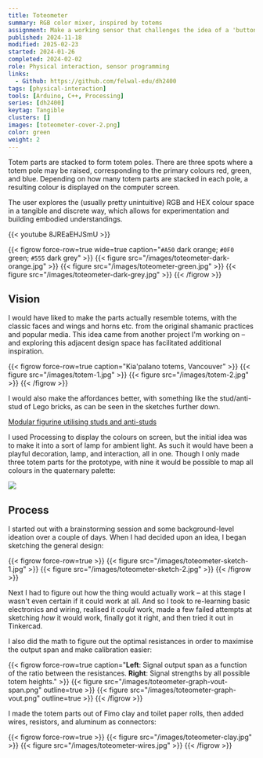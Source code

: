 ```yaml
---
title: Toteometer
summary: RGB color mixer, inspired by totems
assignment: Make a working sensor that challenges the idea of a 'button' or that works in an unusual or unexpected way.
published: 2024-11-18
modified: 2025-02-23
started: 2024-01-26
completed: 2024-02-02
role: Physical interaction, sensor programming
links:
  - Github: https://github.com/felwal-edu/dh2400
tags: [physical-interaction]
tools: [Arduino, C++, Processing]
series: [dh2400]
keytag: Tangible
clusters: []
images: [toteometer-cover-2.png]
color: green
weight: 2
---
```


Totem parts are stacked to form totem poles. There are three spots where a totem pole may be raised, corresponding to the primary colours red, green, and blue. Depending on how many totem parts are stacked in each pole, a resulting colour is displayed on the computer screen.

The user explores the (usually pretty unintuitive) RGB and HEX colour space in a tangible and discrete way, which allows for experimentation and building embodied understandings.

{{< youtube 8JREaEHJSmU >}}

{{< figrow force-row=true wide=true caption="`#A50` dark orange; `#0F0` green; `#555` dark grey" >}}
    {{< figure src="/images/toteometer-dark-orange.jpg" >}}
    {{< figure src="/images/toteometer-green.jpg" >}}
    {{< figure src="/images/toteometer-dark-grey.jpg" >}}
{{< /figrow >}}

## Vision

I would have liked to make the parts actually resemble totems, with the classic faces and wings and horns etc. from the original shamanic practices and popular media. This idea came from another project I'm working on – and exploring this adjacent design space has facilitated additional inspiration.

{{< figrow force-row=true caption="Kia'palano totems, Vancouver" >}}
    {{< figure src="/images/totem-1.jpg" >}}
    {{< figure src="/images/totem-2.jpg" >}}
{{< /figrow >}}

I would also make the affordances better, with something like the stud/anti-stud of Lego bricks, as can be seen in the sketches further down.

[Modular figurine utilising studs and anti-studs](/craft/solartotem)

I used Processing to display the colours on screen, but the initial idea was to make it into a sort of lamp for ambient light. As such it would have been a playful decoration, lamp, and interaction, all in one. Though I only made three totem parts for the prototype, with nine it would be possible to map all colours in the quaternary palette:

![](/images/quaternary-colors.png)

## Process

I started out with a brainstorming session and some background-level ideation over a couple of days. When I had decided upon an idea, I began sketching the general design:

{{< figrow force-row=true >}}
    {{< figure src="/images/toteometer-sketch-1.jpg" >}}
    {{< figure src="/images/toteometer-sketch-2.jpg" >}}
{{< /figrow >}}

Next I had to figure out how the thing would actually work – at this stage I wasn't even certain if it could work at all. And so I took to re-learning basic electronics and wiring, realised it _could_ work, made a few failed attempts at sketching _how_ it would work, finally got it right, and then tried it out in Tinkercad.

I also did the math to figure out the optimal resistances in order to maximise the output span and make calibration easier:

{{< figrow force-row=true caption="**Left**: Signal output span as a function of the ratio between the resistances. **Right**: Signal strengths by all possible totem heights." >}}
    {{< figure src="/images/toteometer-graph-vout-span.png" outline=true >}}
    {{< figure src="/images/toteometer-graph-vout.png" outline=true >}}
{{< /figrow >}}

I made the totem parts out of Fimo clay and toilet paper rolls, then added wires, resistors, and aluminum as connectors:

{{< figrow force-row=true >}}
    {{< figure src="/images/toteometer-clay.jpg" >}}
    {{< figure src="/images/toteometer-wires.jpg" >}}
{{< /figrow >}}
